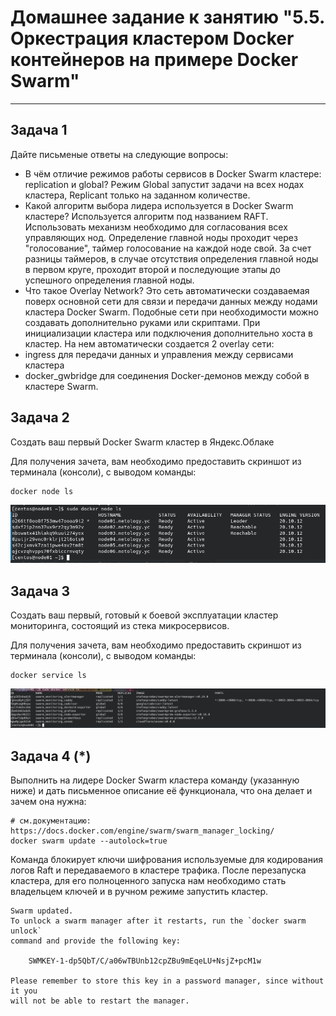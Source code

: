 # Домашнее задание к занятию "5.5. Оркестрация кластером Docker контейнеров на примере Docker Swarm"


---

## Задача 1

Дайте письменые ответы на следующие вопросы:

- В чём отличие режимов работы сервисов в Docker Swarm кластере: replication и global?
Режим Global запустит задачи на всех нодах кластера, Replicant только на заданном количестве.
- Какой алгоритм выбора лидера используется в Docker Swarm кластере?
Используется алгоритм под названием RAFT. Использовать механизм необходимо для согласования всех управляющих нод.
Определение главной ноды проходит через "голосование", таймер голосование на каждой ноде свой. За счет разницы таймеров,
в случае отсутствия определения главной ноды в первом круге, проходит второй и последующие этапы до успешного определения
главной ноды.
- Что такое Overlay Network?
Это сеть автоматически создаваемая поверх основной сети для связи и передачи данных между нодами кластера Docker Swarm.
Подобные сети при необходимости можно создавать дополнительно руками или скриптами. При инициализации кластера или
подключения дополнительно хоста в кластер. На нем автоматически создается 2 overlay сети:
- ingress для передачи данных и управления между сервисами кластера
- docker_gwbridge для соединения Docker-демонов между собой в кластере Swarm.

## Задача 2

Создать ваш первый Docker Swarm кластер в Яндекс.Облаке

Для получения зачета, вам необходимо предоставить скриншот из терминала (консоли), с выводом команды:
```
docker node ls
```  
![task2!](/21_Lesson_05-virt-05-docker-swarm/images/task2.png)<br>

## Задача 3

Создать ваш первый, готовый к боевой эксплуатации кластер мониторинга, состоящий из стека микросервисов.

Для получения зачета, вам необходимо предоставить скриншот из терминала (консоли), с выводом команды:
```
docker service ls
```  
![task3!](/21_Lesson_05-virt-05-docker-swarm/images/task3.png)<br>


## Задача 4 (*)

Выполнить на лидере Docker Swarm кластера команду (указанную ниже) и дать письменное описание её функционала, что она делает и зачем она нужна:
```
# см.документацию: https://docs.docker.com/engine/swarm/swarm_manager_locking/
docker swarm update --autolock=true
```

Команда блокирует ключи шифрования используемые для кодирования логов Raft и передаваемого в кластере трафика.
После перезапуска кластера, для его полноценного запуска нам необходимо стать владельцем ключей и в ручном режиме запустить кластер.

```[centos@node01 ~]$ sudo docker swarm update --autolock=true
Swarm updated.
To unlock a swarm manager after it restarts, run the `docker swarm unlock`
command and provide the following key:

    SWMKEY-1-dp5QbT/C/a06wTBUnb12cpZBu9mEqeLU+NsjZ+pcM1w

Please remember to store this key in a password manager, since without it you
will not be able to restart the manager.
```
